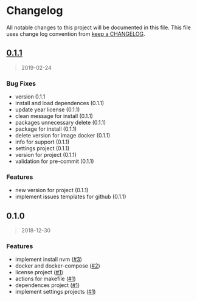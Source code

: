 # Changelog

All notable changes to this project will be documented in this file. This file uses change log convention from [keep a CHANGELOG](http://keepachangelog.com/en/0.3.0/).

<a name="0.1.1"></a>

## [0.1.1](https://github.com/hadenlabs/zsh-nvm/compare/0.1.0...0.1.1)

> 2019-02-24

### Bug Fixes

- version 0.1.1
- install and load dependences (0.1.1)
- update year license (0.1.1)
- clean message for install (0.1.1)
- packages unnecessary delete (0.1.1)
- package for install (0.1.1)
- delete version for image docker (0.1.1)
- info for support (0.1.1)
- settings project (0.1.1)
- version for project (0.1.1)
- validation for pre-commit (0.1.1)

### Features

- new version for project (0.1.1)
- implement issues templates for github (0.1.1)

<a name="0.1.0"></a>

## 0.1.0

> 2018-12-30

### Features

- implement install nvm ([#3](https://github.com/hadenlabs/zsh-nvm/issues/3))
- docker and docker-compose ([#2](https://github.com/hadenlabs/zsh-nvm/issues/2))
- license project ([#1](https://github.com/hadenlabs/zsh-nvm/issues/1))
- actions for makefile ([#1](https://github.com/hadenlabs/zsh-nvm/issues/1))
- dependences project ([#1](https://github.com/hadenlabs/zsh-nvm/issues/1))
- implement settings projects ([#1](https://github.com/hadenlabs/zsh-nvm/issues/1))
